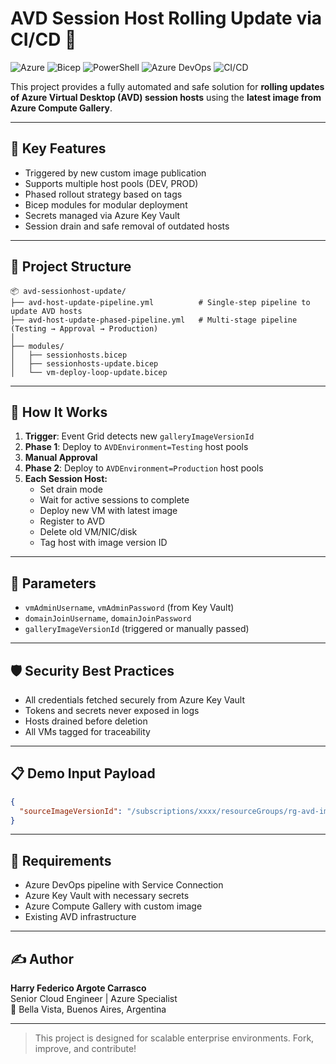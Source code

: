# AVD Session Host Rolling Update via CI/CD 🚀

![Azure](https://img.shields.io/badge/Azure-0078D4?logo=microsoftazure&logoColor=white)
![Bicep](https://img.shields.io/badge/Bicep-005BA1?logo=microsoft&logoColor=white)
![PowerShell](https://img.shields.io/badge/PowerShell-5391FE?logo=powershell&logoColor=white)
![Azure DevOps](https://img.shields.io/badge/Azure_DevOps-CB2C2F?logo=azuredevops&logoColor=white)
![CI/CD](https://img.shields.io/badge/CI/CD-Phased-blue)

This project provides a fully automated and safe solution for **rolling updates of Azure Virtual Desktop (AVD) session hosts** using the **latest image from Azure Compute Gallery**.

---

## 🧠 Key Features

- Triggered by new custom image publication
- Supports multiple host pools (DEV, PROD)
- Phased rollout strategy based on tags
- Bicep modules for modular deployment
- Secrets managed via Azure Key Vault
- Session drain and safe removal of outdated hosts

---

## 📁 Project Structure

```
📦 avd-sessionhost-update/
├── avd-host-update-pipeline.yml          # Single-step pipeline to update AVD hosts
├── avd-host-update-phased-pipeline.yml   # Multi-stage pipeline (Testing → Approval → Production)
│
├── modules/
│   ├── sessionhosts.bicep
│   ├── sessionhosts-update.bicep
│   └── vm-deploy-loop-update.bicep
```

---

## 🚀 How It Works

1. **Trigger**: Event Grid detects new `galleryImageVersionId`
2. **Phase 1**: Deploy to `AVDEnvironment=Testing` host pools
3. **Manual Approval**
4. **Phase 2**: Deploy to `AVDEnvironment=Production` host pools
5. **Each Session Host:**
   - Set drain mode
   - Wait for active sessions to complete
   - Deploy new VM with latest image
   - Register to AVD
   - Delete old VM/NIC/disk
   - Tag host with image version ID

---

## 🧩 Parameters

- `vmAdminUsername`, `vmAdminPassword` (from Key Vault)
- `domainJoinUsername`, `domainJoinPassword`
- `galleryImageVersionId` (triggered or manually passed)

---

## 🛡 Security Best Practices

- All credentials fetched securely from Azure Key Vault
- Tokens and secrets never exposed in logs
- Hosts drained before deletion
- All VMs tagged for traceability

---

## 📋 Demo Input Payload

```json
{
  "sourceImageVersionId": "/subscriptions/xxxx/resourceGroups/rg-avd-images/providers/Microsoft.Compute/galleries/avd-gallery/images/win11-24h2-avd/versions/1.0.20240406"
}
```

---

## 📌 Requirements

- Azure DevOps pipeline with Service Connection
- Azure Key Vault with necessary secrets
- Azure Compute Gallery with custom image
- Existing AVD infrastructure

---

## ✍️ Author

**Harry Federico Argote Carrasco**  
Senior Cloud Engineer | Azure Specialist  
📍 Bella Vista, Buenos Aires, Argentina

---

> This project is designed for scalable enterprise environments. Fork, improve, and contribute!
